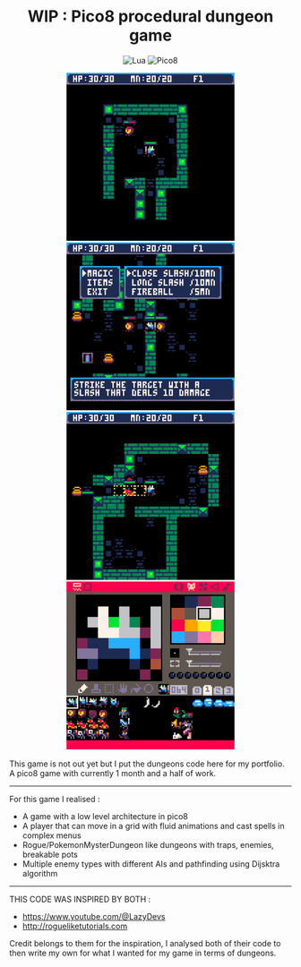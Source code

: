<h1 align="center"> WIP : Pico8 procedural dungeon game </h1>

<p align="center">
<img alt="Lua" src="https://img.shields.io/badge/Made%20in%20lua-3d41c9?style=flat-square&logo=lua">
<img alt="Pico8" src="https://img.shields.io/badge/Made%20in%20pico8-3d41c9?style=flat-square&link=https%3A%2F%2Flexaloffle.itch.io%2Fpico-8">
</p>

<p align="center">
  <img src="screenshots/djn_copy_1.png" width="300" title="">
  <img src="screenshots/djn_copy_2.png" width="300" title="">
  <img src="screenshots/djn_copy_3.png" width="300" title="">
  <img src="screenshots/djn_copy_4.png" width="300" title="">
</p>

<p>
This game is not out yet but I put the dungeons code here for my portfolio.
A pico8 game with currently 1 month and a half of work.
  
- - - - - - - - - - - - - - - - - - - - - - - - - - - - - - - -
For this game I realised : 
- A game with a low level architecture in pico8
- A player that can move in a grid with fluid animations and cast spells in complex menus
- Rogue/PokemonMysterDungeon like dungeons with traps, enemies, breakable pots
- Multiple enemy types with different AIs and pathfinding using Dijsktra algorithm
  
- - - - - - - - - - - - - - - - - - - - - - - - - - - - - - - -
THIS CODE WAS INSPIRED BY BOTH :
- https://www.youtube.com/@LazyDevs
- http://rogueliketutorials.com
  
Credit belongs to them for the inspiration, I analysed both of their code
to then write my own for what I wanted for my game in terms of dungeons.
</p>
